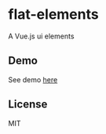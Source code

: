 # flat-elements
A Vue.js ui elements

## Demo
See demo [here](https://supachailllpay.github.io/flat-elements)

## License
MIT
